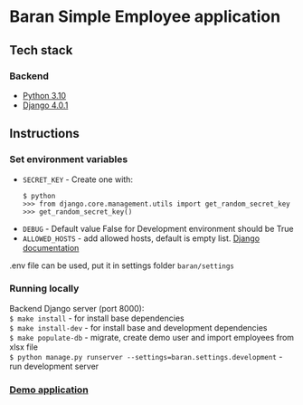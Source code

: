 # Baran Simple Employee application

## Tech stack

### Backend

- [Python 3.10](https://www.python.org/)
- [Django 4.0.1](https://www.djangoproject.com/)

## Instructions

### Set environment variables

- `SECRET_KEY` - Create one with:
    ```
    $ python
    >>> from django.core.management.utils import get_random_secret_key
    >>> get_random_secret_key()
    ```
- `DEBUG` - Default value False for Development environment should be True
- `ALLOWED_HOSTS` - add allowed hosts, default is empty list. [Django documentation](https://docs.djangoproject.com/en/2.2/ref/settings/#allowed-hosts)

.env file can be used, put it in settings folder `baran/settings`

### Running locally

Backend Django server (port 8000):  
`$ make install` - for install base dependencies  
`$ make install-dev` - for install base and development dependencies  
`$ make populate-db` - migrate, create demo user and import employees from xlsx file  
`$ python manage.py runserver --settings=baran.settings.development` - run development server

### [Demo application](https://simpleemployee.herokuapp.com/)
